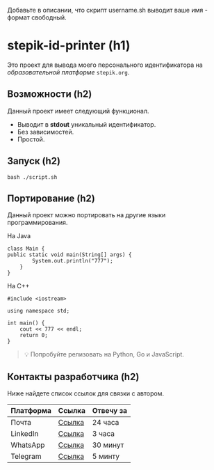Добавьте в описании, что скрипт username.sh выводит ваше имя - формат свободный.

# stepik-id-printer (h1)
Это проект для вывода моего персонального идентификатора на *образовательной платформе* `stepik.org`.
## Возможности (h2)
Данный проект имеет следующий функционал.
- Выводит в **stdout** уникальный идентификатор.
- Без зависимостей.
- Простой.
## Запуск (h2)

`bash ./script.sh`

## Портирование (h2)
Данный проект можно портировать на другие языки программирования.

На Java

```
class Main {
public static void main(String[] args) {
        System.out.println("777");
    }
}
```
На С++
```
#include <iostream>

using namespace std;

int main() {
    cout << 777 << endl;
    return 0;
}
```
> 💡 Попробуйте релизовать на Python, Go и JavaScript.
## Контакты разработчика (h2)
Ниже найдете список ссылок для связки с автором.

| Платформа | Ссылка   | Отвечу за |
| --------- | -------- | --------- |
| Почта     | [Ссылка](stepik.org)  | 24 часа   |
| LinkedIn  | [Ссылка](stepik.org)  | 3 часа    |
| WhatsApp  | [Ссылка](stepik.org)  | 30 минут  |
| Telegram  | [Ссылка](stepik.org)  | 5 минту   |
